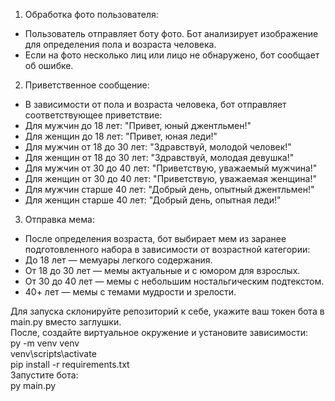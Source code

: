 1. Обработка фото пользователя:   
- Пользователь отправляет боту фото. Бот анализирует изображение для определения пола и возраста человека.   
- Если на фото несколько лиц или лицо не обнаружено, бот сообщает об ошибке.   

2. Приветственное сообщение:   
- В зависимости от пола и возраста человека, бот отправляет соответствующее приветствие:   
- Для мужчин до 18 лет: "Привет, юный джентльмен!"   
- Для женщин до 18 лет: "Привет, юная леди!"   
- Для мужчин от 18 до 30 лет: "Здравствуй, молодой человек!"   
- Для женщин от 18 до 30 лет: "Здравствуй, молодая девушка!"   
- Для мужчин от 30 до 40 лет: "Приветствую, уважаемый мужчина!"   
- Для женщин от 30 до 40 лет: "Приветствую, уважаемая женщина!"   
- Для мужчин старше 40 лет: "Добрый день, опытный джентльмен!"   
- Для женщин старше 40 лет: "Добрый день, опытная леди!"   
   
3. Отправка мема:   
- После определения возраста, бот выбирает мем из заранее подготовленного набора в зависимости от возрастной категории:   
- До 18 лет — мемуары легкого содержания.   
- От 18 до 30 лет — мемы актуальные и с юмором для взрослых.   
- От 30 до 40 лет — мемы с небольшим ностальгическим подтекстом.   
- 40+ лет — мемы с темами мудрости и зрелости.   

Для запуска склонируйте репозиторий к себе, укажите ваш токен бота в main.py вместо заглушки.    
После, создайте виртуальное окружение и установите зависимости:    
py -m venv venv   
venv\scripts\activate   
pip install -r requirements.txt   
Запустите бота:   
py main.py   
